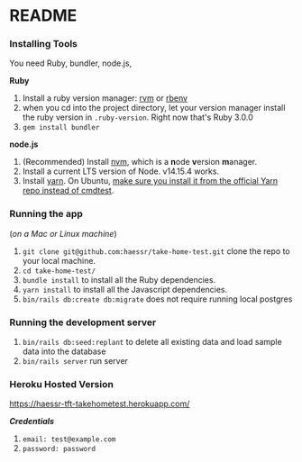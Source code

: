 # README

### Installing Tools

You need Ruby, bundler, node.js,

**Ruby**

1. Install a ruby version manager: [rvm](https://rvm.io/) or [rbenv](https://github.com/rbenv/rbenv)
1. when you cd into the project directory, let your version manager install the ruby version in `.ruby-version`. Right now that's Ruby 3.0.0
1. `gem install bundler`

**node.js**

1. (Recommended) Install [nvm](https://github.com/nvm-sh/nvm#installing-and-updating), which is a **n**ode **v**ersion **m**anager.
1. Install a current LTS version of Node. v14.15.4 works.
1. Install [yarn](https://classic.yarnpkg.com/en/docs/install). On Ubuntu, [make sure you install it from the official Yarn repo instead of cmdtest](https://classic.yarnpkg.com/en/docs/install/#debian-stable).

### Running the app

(*on a Mac or Linux machine*)

1. `git clone git@github.com:haessr/take-home-test.git` clone the repo to your local machine.
1. `cd take-home-test/`
1. `bundle install` to install all the Ruby dependencies.
1. `yarn install` to install all the Javascript dependencies.
1. `bin/rails db:create db:migrate` does not require running local postgres

### Running the development server

1. `bin/rails db:seed:replant` to delete all existing data and load sample data into the database
1. `bin/rails server` run server

### Heroku Hosted Version

https://haessr-tft-takehometest.herokuapp.com/

***Credentials***

1. `email: test@example.com`
1. `password: password`

